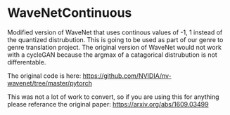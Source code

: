 # WaveNetContinuous
Modified version of WaveNet that uses continous values of -1, 1 instead of the quantized distrubution. This is going to be used as part of our genre to genre translation project.  The original version of WaveNet would not work with a cycleGAN because the argmax of a catagorical distrubution is not differentable.

The original code is here: https://github.com/NVIDIA/nv-wavenet/tree/master/pytorch

This was not a lot of work to convert, so if you are using this for anything please referance the original paper: https://arxiv.org/abs/1609.03499

